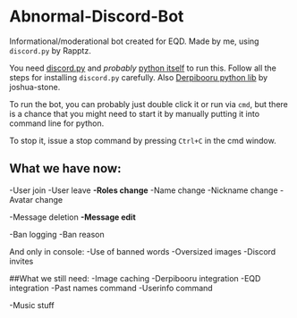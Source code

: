 # Abnormal-Discord-Bot
Informational/moderational bot created for EQD. Made by me, using `discord.py` by Rapptz.

You need [discord.py](https://github.com/Rapptz/discord.py) and *probably* [python itself](https://www.python.org/downloads/) to run this.
Follow all the steps for installing `discord.py` carefully. Also [Derpibooru python lib](https://github.com/joshua-stone/DerPyBooru) by joshua-stone.

To run the bot, you can probably just double click it or run via `cmd`, but there is a chance that you might need to start it by manually putting it into command line for python.

To stop it, issue a stop command by pressing `Ctrl+C` in the cmd window.

## What we have now:
-User join
-User leave
**-Roles change**
-Name change
-Nickname change
-Avatar change

-Message deletion
**-Message edit**

-Ban logging
-Ban reason

And only in console:
-Use of banned words
-Oversized images
-Discord invites

##What we still need:
-Image caching
-Derpibooru integration
-EQD integration
-Past names command
-Userinfo command

-Music stuff
